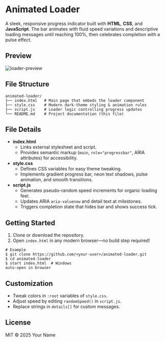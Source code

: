 # Animated Loader

A sleek, responsive progress indicator built with **HTML**, **CSS**, and **JavaScript**. The bar animates with fluid speed variations and descriptive loading messages until reaching 100%, then celebrates completion with a pulse effect.

## Preview
![loader-preview](https://user-images.githubusercontent.com/000000/placeholder.gif)

## File Structure
```
animated-loader/
├── index.html   # Main page that embeds the loader component
├── style.css    # Modern dark-theme styling & animation rules
├── script.js    # Loader logic controlling progress updates
└── README.md    # Project documentation (this file)
```

## File Details
* **index.html**
  * Links external stylesheet and script.
  * Provides semantic markup (`main`, `role="progressbar"`, ARIA attributes) for accessibility.
* **style.css**
  * Defines CSS variables for easy theme tweaking.
  * Implements gradient progress bar, neon text shadows, pulse animation, and smooth transitions.
* **script.js**
  * Generates pseudo-random speed increments for organic loading feel.
  * Updates ARIA `aria-valuenow` and detail text at milestones.
  * Triggers completion state that hides bar and shows success tick.

## Getting Started
1. Clone or download the repository.
2. Open `index.html` in any modern browser—no build step required!

```
# Example
$ git clone https://github.com/<your-user>/animated-loader.git
$ cd animated-loader
$ start index.html  # Windows
auto-open in browser
```

## Customization
* Tweak colors in `:root` variables of `style.css`.
* Adjust speed by editing `randomSpeed()` in `script.js`.
* Replace strings in `details[]` for custom messages.

## License
MIT © 2025 Your Name
